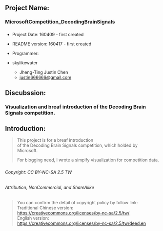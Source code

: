 Project Name:
-------------

### MicrosoftCompetition_DecodingBrainSignals
###   
###  
###  

* Project Date: 160409 - first created  

* README version: 160417 - first created

* Programmer:
 * skylikewater  
   * Jheng-Ting Justin Chen  
   * justin666666@gmail.com  

###  
###  
###  

Discubssion:
-------------

### Visualization and breaf introduction of the Decoding Brain Signals competition.  
###  
###    
###   

Introduction:
-------------

>   This project is for a breaf introduction  
>   of the Decoding Brain Signals competition, which holded by Microsoft.  
>  
>   For blogging need, I wrote a simplfy visualization for competition data.

###  
###  
###  

###### Copyright: CC BY-NC-SA 2.5 TW
######            Attribution, NonCommercial, and ShareAlike

> You can confirm the detail of copyright policy by follow link:  
> Traditional Chinese version:  
> https://creativecommons.org/licenses/by-nc-sa/2.5/tw/  
> English version:  
> https://creativecommons.org/licenses/by-nc-sa/2.5/tw/deed.en  
